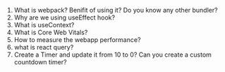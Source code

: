 1. What is webpack? Benifit of using it? Do you know any other bundler?
2. Why are we using useEffect hook?
4. What is useContext?
3. What is Core Web Vitals?
4. How to measure the webapp performance?
5. what is react query?
5. Create a Timer and update it from 10 to 0? Can you create a custom countdown timer?